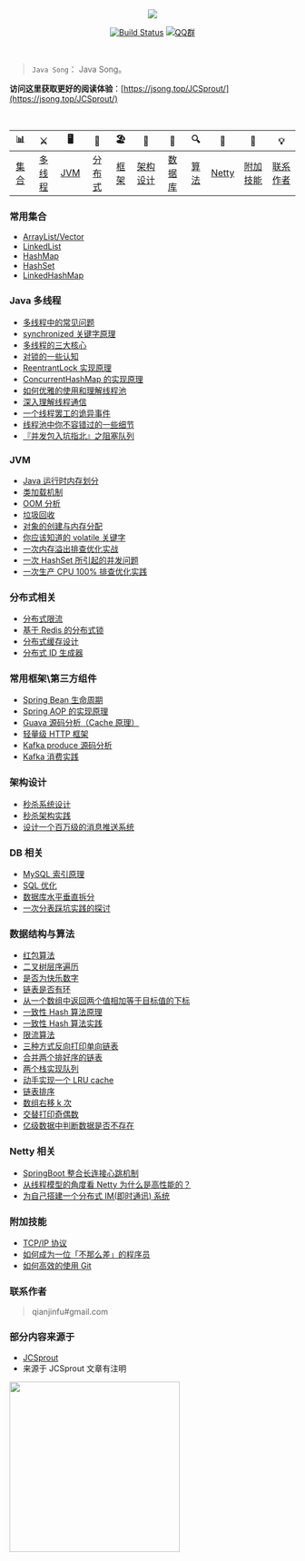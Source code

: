 <div align="center">  

<img src="https://ws1.sinaimg.cn/large/0069RVTdly1fubocn5pxaj30go082dg1.jpg" width=""/> 
<br/>

[![Build Status](https://travis-ci.org/jsong/JCSprout.svg?branch=master)](https://travis-ci.org/jsong/JCSprout)
[![QQ群](https://img.shields.io/badge/QQ%E7%BE%A4-787381170-yellowgreen.svg)](https://jq.qq.com/?_wv=1027&k=5HPYvQk)

[qq0groupsvg]: https://img.shields.io/badge/QQ%E7%BE%A4-787381170-yellowgreen.svg
[qq0group]: https://jq.qq.com/?_wv=1027&k=5HPYvQk

</div><br>


> `Java Song`： Java Song。

**访问这里获取更好的阅读体验**：[https://jsong.top/JCSprout/](https://jsong.top/JCSprout/)

<br/>


| 📊 |⚔️ | 🖥 | 🚏 | 🏖  | 🌁| 📮 | 🔍 | 🚀 | 🌈 |💡
| :--------: | :---------: | :---------: | :---------: | :---------: | :---------:| :---------: | :-------: | :-------:| :------:|:------:|
| [集合](#常用集合) | [多线程](#java-多线程)|[JVM](#jvm) | [分布式](#分布式相关) |[框架](#常用框架第三方组件)|[架构设计](#架构设计)| [数据库](#db-相关) |[算法](#数据结构与算法)|[Netty](#netty-相关)| [附加技能](#附加技能)|[联系作者](#联系作者) |



### 常用集合
- [ArrayList/Vector](https://github.com/jsong/JCSprout/blob/master/MD/ArrayList.md)
- [LinkedList](https://github.com/jsong/JCSprout/blob/master/MD/LinkedList.md)
- [HashMap](https://github.com/jsong/JCSprout/blob/master/MD/HashMap.md)
- [HashSet](https://github.com/jsong/JCSprout/blob/master/MD/collection/HashSet.md)
- [LinkedHashMap](https://github.com/jsong/JCSprout/blob/master/MD/collection/LinkedHashMap.md)

### Java 多线程
- [多线程中的常见问题](https://github.com/jsong/JCSprout/blob/master/MD/Thread-common-problem.md)
- [synchronized 关键字原理](https://github.com/jsong/JCSprout/blob/master/MD/Synchronize.md)
- [多线程的三大核心](https://github.com/jsong/JCSprout/blob/master/MD/Threadcore.md)
- [对锁的一些认知](https://github.com/jsong/JCSprout/blob/master/MD/Java-lock.md)
- [ReentrantLock 实现原理 ](https://github.com/jsong/JCSprout/blob/master/MD/ReentrantLock.md)
- [ConcurrentHashMap 的实现原理](https://github.com/jsong/JCSprout/blob/master/MD/ConcurrentHashMap.md)
- [如何优雅的使用和理解线程池](https://github.com/jsong/JCSprout/blob/master/MD/ThreadPoolExecutor.md)
- [深入理解线程通信](https://github.com/jsong/JCSprout/blob/master/MD/concurrent/thread-communication.md)
- [一个线程罢工的诡异事件](docs/thread/thread-gone.md)
- [线程池中你不容错过的一些细节](docs/thread/thread-gone2.md)
- [『并发包入坑指北』之阻塞队列](docs/thread/ArrayBlockingQueue.md)

### JVM
- [Java 运行时内存划分](https://github.com/jsong/JCSprout/blob/master/MD/MemoryAllocation.md)
-  [类加载机制](https://github.com/jsong/JCSprout/blob/master/MD/ClassLoad.md)
-  [OOM 分析](https://github.com/jsong/JCSprout/blob/master/MD/OOM-analysis.md)
- [垃圾回收](https://github.com/jsong/JCSprout/blob/master/MD/GarbageCollection.md)
- [对象的创建与内存分配](https://github.com/jsong/JCSprout/blob/master/MD/newObject.md)
- [你应该知道的 volatile 关键字](https://github.com/jsong/JCSprout/blob/master/MD/concurrent/volatile.md)
- [一次内存溢出排查优化实战](https://jsong.top/2018/08/29/java-senior/OOM-Disruptor/)
- [一次 HashSet 所引起的并发问题](docs/jvm/JVM-concurrent-HashSet-problem.md)
- [一次生产 CPU 100% 排查优化实践](docs/jvm/cpu-percent-100.md)

### 分布式相关

- [分布式限流](http://jsong.top/2018/04/28/sbc/sbc7-Distributed-Limit/)
- [基于 Redis 的分布式锁](http://jsong.top/2018/03/29/distributed-lock/distributed-lock-redis/)
- [分布式缓存设计](https://github.com/jsong/JCSprout/blob/master/MD/Cache-design.md)
- [分布式 ID 生成器](https://github.com/jsong/JCSprout/blob/master/MD/ID-generator.md)

### 常用框架\第三方组件

- [Spring Bean 生命周期](https://github.com/jsong/JCSprout/blob/master/MD/spring/spring-bean-lifecycle.md)
- [Spring AOP 的实现原理](https://github.com/jsong/JCSprout/blob/master/MD/SpringAOP.md) 
- [Guava 源码分析（Cache 原理）](https://jsong.top/2018/06/13/guava/guava-cache/)
- [轻量级 HTTP 框架](https://github.com/jsong/cicada)
- [Kafka produce 源码分析](https://github.com/jsong/JCSprout/blob/master/MD/kafka/kafka-product.md)
- [Kafka 消费实践](https://github.com/jsong/JCSprout/blob/master/docs/frame/kafka-consumer.md)


### 架构设计
- [秒杀系统设计](https://github.com/jsong/JCSprout/blob/master/MD/Spike.md)
- [秒杀架构实践](http://jsong.top/2018/05/07/ssm/SSM18-seconds-kill/)
- [设计一个百万级的消息推送系统](https://github.com/jsong/JCSprout/blob/master/MD/architecture-design/million-sms-push.md)

### DB 相关
- [MySQL 索引原理](https://github.com/jsong/JCSprout/blob/master/MD/MySQL-Index.md)
- [SQL 优化](https://github.com/jsong/JCSprout/blob/master/MD/SQL-optimization.md)
- [数据库水平垂直拆分](https://github.com/jsong/JCSprout/blob/master/MD/DB-split.md)
- [一次分表踩坑实践的探讨](docs/db/sharding-db.md)

### 数据结构与算法
- [红包算法](https://github.com/jsong/JCSprout/blob/master/src/main/java/com/jsong/red/RedPacket.java)
- [二叉树层序遍历](https://github.com/jsong/JCSprout/blob/master/src/main/java/com/jsong/algorithm/BinaryNode.java#L76-L101)
- [是否为快乐数字](https://github.com/jsong/JCSprout/blob/master/src/main/java/com/jsong/algorithm/HappyNum.java#L38-L55)
- [链表是否有环](https://github.com/jsong/JCSprout/blob/master/src/main/java/com/jsong/algorithm/LinkLoop.java#L32-L59)
- [从一个数组中返回两个值相加等于目标值的下标](https://github.com/jsong/JCSprout/blob/master/src/main/java/com/jsong/algorithm/TwoSum.java#L38-L59)
- [一致性 Hash 算法原理](https://github.com/jsong/JCSprout/blob/master/MD/Consistent-Hash.md)
- [一致性 Hash 算法实践](https://github.com/jsong/JCSprout/blob/master/docs/algorithm/consistent-hash-implement.md)
- [限流算法](https://github.com/jsong/JCSprout/blob/master/MD/Limiting.md)
- [三种方式反向打印单向链表](https://github.com/jsong/JCSprout/blob/master/src/main/java/com/jsong/algorithm/ReverseNode.java)
- [合并两个排好序的链表](https://github.com/jsong/JCSprout/blob/master/src/main/java/com/jsong/algorithm/MergeTwoSortedLists.java)
- [两个栈实现队列](https://github.com/jsong/JCSprout/blob/master/src/main/java/com/jsong/algorithm/TwoStackQueue.java)
- [动手实现一个 LRU cache](http://jsong.top/2018/04/07/algorithm/LRU-cache/)
- [链表排序](src/main/java/com/jsong/algorithm/LinkedListMergeSort.java)
- [数组右移 k 次](src/main/java/com/jsong/algorithm/ArrayKShift.java)
- [交替打印奇偶数](https://github.com/jsong/JCSprout/blob/master/src/main/java/com/jsong/actual/TwoThread.java)
- [亿级数据中判断数据是否不存在](https://github.com/jsong/JCSprout/blob/master/docs/algorithm/guava-bloom-filter.md) 

### Netty 相关
- [SpringBoot 整合长连接心跳机制](https://jsong.top/2018/05/24/netty/Netty(1)TCP-Heartbeat/)
- [从线程模型的角度看 Netty 为什么是高性能的？](https://jsong.top/2018/07/04/netty/Netty(2)Thread-model/)
- [为自己搭建一个分布式 IM(即时通讯) 系统](https://github.com/jsong/cim)

### 附加技能
- [TCP/IP 协议](https://github.com/jsong/JCSprout/blob/master/MD/TCP-IP.md)
- [如何成为一位「不那么差」的程序员](https://jsong.top/2018/08/12/personal/how-to-be-developer/)
- [如何高效的使用 Git](https://github.com/jsong/JCSprout/blob/master/MD/additional-skills/how-to-use-git-efficiently.md)


### 联系作者
> qianjinfu#gmail.com

### 部分内容来源于
- [JCSprout](https://github.com/crossoverJie/JCSprout)
- 来源于 JCSprout 文章有注明

<img src="https://ws2.sinaimg.cn/large/006tKfTcly1fsa01u7ro1j30gs0howfq.jpg" width="300"/> 
